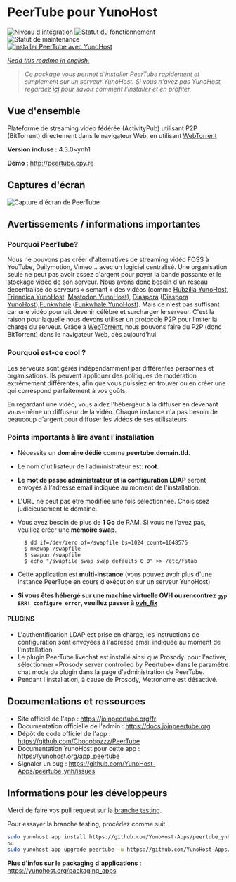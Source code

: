 <!--
N.B.: This README was automatically generated by https://github.com/YunoHost/apps/tree/master/tools/README-generator
It shall NOT be edited by hand.
-->

# PeerTube pour YunoHost

[![Niveau d'intégration](https://dash.yunohost.org/integration/peertube.svg)](https://dash.yunohost.org/appci/app/peertube) ![Statut du fonctionnement](https://ci-apps.yunohost.org/ci/badges/peertube.status.svg) ![Statut de maintenance](https://ci-apps.yunohost.org/ci/badges/peertube.maintain.svg)  
[![Installer PeerTube avec YunoHost](https://install-app.yunohost.org/install-with-yunohost.svg)](https://install-app.yunohost.org/?app=peertube)

*[Read this readme in english.](./README.md)*

> *Ce package vous permet d'installer PeerTube rapidement et simplement sur un serveur YunoHost.
Si vous n'avez pas YunoHost, regardez [ici](https://yunohost.org/#/install) pour savoir comment l'installer et en profiter.*

## Vue d'ensemble

Plateforme de streaming vidéo fédérée (ActivityPub) utilisant P2P (BitTorrent) directement dans le navigateur Web, en utilisant <a href="https://github.com/feross/webtorrent"> WebTorrent </a>


**Version incluse :** 4.3.0~ynh1


**Démo :** http://peertube.cpy.re

## Captures d'écran

![Capture d'écran de PeerTube](./doc/screenshots/screenshot1.png)

## Avertissements / informations importantes

### Pourquoi PeerTube?

Nous ne pouvons pas créer d'alternatives de streaming vidéo FOSS à YouTube, Dailymotion, Vimeo... avec un logiciel centralisé. Une organisation seule ne peut pas avoir assez d'argent pour payer la bande passante et le stockage vidéo de son serveur.
Nous avons donc besoin d'un réseau décentralisé de serveurs « semant » des vidéos (comme [Hubzilla YunoHost](https://github.com/YunoHost-Apps/hubzilla_ynh), [Friendica YunoHost](https://github.com/YunoHost-Apps/friendica_ynh), [Mastodon YunoHost](https://github.com/YunoHost-Apps/mastodon_ynh)), [Diaspora](https://github.com/diaspora/diaspora) ([Diaspora YunoHost](https://github.com/YunoHost-Apps/diaspora_ynh)),[Funkwhale](https://funkwhale.audio) ([Funkwhale YunoHost](https://github.com/YunoHost-Apps/funkwhale_ynh)).
Mais ce n'est pas suffisant car une vidéo pourrait devenir célèbre et surcharger le serveur. C'est la raison pour laquelle nous devons utiliser un protocole P2P pour limiter la charge du serveur. Grâce à [WebTorrent](https://github.com/feross/webtorrent), nous pouvons faire du P2P (donc BitTorrent) dans le navigateur Web, dès aujourd'hui.

### Pourquoi est-ce cool ?

Les serveurs sont gérés indépendamment par différentes personnes et organisations. Ils peuvent appliquer des politiques de modération extrêmement différentes, afin que vous puissiez en trouver ou en créer une qui correspond parfaitement à vos goûts.

En regardant une vidéo, vous aidez l'hébergeur à la diffuser en devenant vous-même un diffuseur de la vidéo. Chaque instance n'a pas besoin de beaucoup d'argent pour diffuser les vidéos de ses utilisateurs.

### Points importants à lire avant l'installation
* Nécessite un **domaine dédié** comme **peertube.domain.tld**.
* Le nom d'utilisateur de l'administrateur est: **root**.
* **Le mot de passe administrateur et la configuration LDAP** seront envoyés à l'adresse email indiquée au moment de l'installation.
* L'URL ne peut pas être modifiée une fois sélectionnée. Choisissez judicieusement le domaine.
* Vous avez besoin de plus de **1 Go** de RAM. Si vous ne l'avez pas, veuillez créer une **mémoire swap**.
 
        $ dd if=/dev/zero of=/swapfile bs=1024 count=1048576
        $ mkswap /swapfile
        $ swapon /swapfile
        $ echo "/swapfile swap swap defaults 0 0" >> /etc/fstab

* Cette application est **multi-instance** (vous pouvez avoir plus d'une instance PeerTube en cours d'exécution sur un serveur YunoHost)
* **Si vous êtes hébergé sur une machine virtuelle OVH ou rencontrez `gyp ERR! configure error`, veuillez passer à [ovh_fix](https://github.com/YunoHost-Apps/peertube_ynh/tree/ovh_fix)**

#### PLUGINS

* L'authentification LDAP est prise en charge, les instructions de configuration sont envoyées à l'adresse email indiquée au moment de l'installation
* Le plugin PeerTube livechat est installé ainsi que Prosody. pour l'activer, sélectionner «Prosody server controlled by Peertube» dans le paramétre chat mode du plugin dans la page d'administration de PeerTube.
* Pendant l'installation, à cause de Prosody, Metronome est désactivé.

## Documentations et ressources

* Site officiel de l'app : <https://joinpeertube.org/fr>
* Documentation officielle de l'admin : <https://docs.joinpeertube.org>
* Dépôt de code officiel de l'app : <https://github.com/Chocobozzz/PeerTube>
* Documentation YunoHost pour cette app : <https://yunohost.org/app_peertube>
* Signaler un bug : <https://github.com/YunoHost-Apps/peertube_ynh/issues>

## Informations pour les développeurs

Merci de faire vos pull request sur la [branche testing](https://github.com/YunoHost-Apps/peertube_ynh/tree/testing).

Pour essayer la branche testing, procédez comme suit.

``` bash
sudo yunohost app install https://github.com/YunoHost-Apps/peertube_ynh/tree/testing --debug
ou
sudo yunohost app upgrade peertube -u https://github.com/YunoHost-Apps/peertube_ynh/tree/testing --debug
```

**Plus d'infos sur le packaging d'applications :** <https://yunohost.org/packaging_apps>
